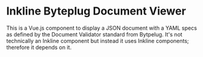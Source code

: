 # Inkline Byteplug Document Viewer

This is a Vue.js component to display a JSON document with a YAML specs as
defined by the Document Validator standard from Bytpelug. It's not technically
an Inkline component but instead it uses Inkline components; therefore it
depends on it.
